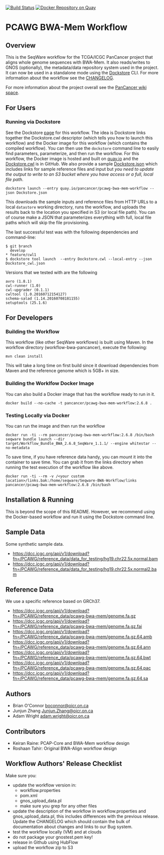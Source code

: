 [![Build Status](https://travis-ci.org/ICGC-TCGA-PanCancer/Seqware-BWA-Workflow.svg?branch=develop)](https://travis-ci.org/ICGC-TCGA-PanCancer/Seqware-BWA-Workflow)
[![Docker Repository on Quay](https://quay.io/repository/pancancer/pcawg-bwa-mem-workflow/status "Docker Repository on Quay")](https://quay.io/repository/pancancer/pcawg-bwa-mem-workflow)

# PCAWG BWA-Mem Workflow

## Overview

This is the SeqWare workflow for the TCGA/ICGC PanCancer project that aligns
whole genome sequences with BWA-Mem.  It also reads/writes to GNOS (optionally), the metadata/data
repository system used in the project.  It can now be used in a standalone mode
using the [Dockstore](http://dockstore.org) CLI.
For more information about the workflow see the [CHANGELOG](CHANGELOG.md).

For more information about the project overall see the
[PanCancer wiki space](https://wiki.oicr.on.ca/display/PANCANCER/PANCANCER+Home).

## For Users

### Running via Dockstore

See the Dockstore [page](https://www.dockstore.org/containers/quay.io/pancancer/pcawg-bwa-mem-workflow) for this
 workflow.  The idea is Dockstore links together the Dockstore.cwl descriptor (which tells you how to launch this workflow)
 and the Docker image for this workflow (which contains the compiled workflow).  You can then use the `dockstore` command
 line to easily find parameters, parameterize, and then run the workflow. For this workflow, the Docker image is hosted
 and built on [quay.io](https://quay.io/repository/pancancer/pcawg-bwa-mem-workflow) and the [Dockstore.cwl](Dockstore.cwl)
 is in GitHub.  We also provide a sample [Dockstore.json](Dockstore.json) which includes links for sample reference files
 and input but *you need to update the output to write to an S3 bucket where you have access or a full, local file path*.

    dockstore launch --entry quay.io/pancancer/pcawg-bwa-mem-workflow --json Dockstore.json

This downloads the sample inputs and reference files from HTTP URLs to a local `datastore` working directory, runs the
workflow, and uploads the results back to the location you specified in S3 (or local file path).  You can of course
make a JSON that parameterizes everything with full, local file paths which will skip the file provisioning.

The last successful test was with the following dependencies and command-line:

```
$ git branch
  develop
* feature/cwl1
$ dockstore tool launch  --entry Dockstore.cwl --local-entry --json Dockstore_cwl.json
```

Versions that we tested with are the following 
```
avro (1.8.1)
cwl-runner (1.0)
cwl-upgrader (0.1.1)
cwltool (1.0.20160712154127)
schema-salad (1.14.20160708181155)
setuptools (25.1.6)
```

## For Developers

### Building the Workflow

This workflow (like other SeqWare workflows) is built using Maven.  In the
workflow directory (workflow-bwa-pancancer), execute the following:

    mvn clean install

This will take a long time on first build since it download dependencies from Maven
and the reference genome which is 5GB+ in size.

### Building the Worklfow Docker Image

You can also build a Docker image that has the workflow ready to run in it.

    docker build --no-cache -t pancancer/pcawg-bwa-mem-workflow:2.6.8 .

### Testing Locally via Docker

You can run the image and then run the workflow

    docker run -ti --rm pancancer/pcawg-bwa-mem-workflow:2.6.8 /bin/bash
    seqware bundle launch --dir target/Workflow_Bundle_BWA_2.6.8_SeqWare_1.1.1/ --engine whitestar --no-metadata

To save time, if you have reference data handy, you can mount it into the container to save time. You can grab it from the links directory when running the test execution of the workflow like above.  

    docker run -ti --rm -v /<your custom location>/links.bak:/home/seqware/Seqware-BWA-Workflow/links  pancancer/pcawg-bwa-mem-workflow:2.6.8 /bin/bash


## Installation & Running

This is beyond the scope of this README.  However, we recommend using the Docker-based workflow
and run it using the Dockstore command line.

## Sample Data

Some synthetic sample data.

* https://dcc.icgc.org/api/v1/download?fn=/PCAWG/reference_data/data_for_testing/hg19.chr22.5x.normal.bam
* https://dcc.icgc.org/api/v1/download?fn=/PCAWG/reference_data/data_for_testing/hg19.chr22.5x.normal2.bam

## Reference Data

We use a specific reference based on GRCh37.

* https://dcc.icgc.org/api/v1/download?fn=/PCAWG/reference_data/pcawg-bwa-mem/genome.fa.gz
* https://dcc.icgc.org/api/v1/download?fn=/PCAWG/reference_data/pcawg-bwa-mem/genome.fa.gz.fai
* https://dcc.icgc.org/api/v1/download?fn=/PCAWG/reference_data/pcawg-bwa-mem/genome.fa.gz.64.amb
* https://dcc.icgc.org/api/v1/download?fn=/PCAWG/reference_data/pcawg-bwa-mem/genome.fa.gz.64.ann
* https://dcc.icgc.org/api/v1/download?fn=/PCAWG/reference_data/pcawg-bwa-mem/genome.fa.gz.64.bwt
* https://dcc.icgc.org/api/v1/download?fn=/PCAWG/reference_data/pcawg-bwa-mem/genome.fa.gz.64.pac
* https://dcc.icgc.org/api/v1/download?fn=/PCAWG/reference_data/pcawg-bwa-mem/genome.fa.gz.64.sa

## Authors

* Brian O'Connor <boconnor@oicr.on.ca>
* Junjun Zhang <Junjun.Zhang@oicr.on.ca>
* Adam Wright <adam.wright@oicr.on.ca>

## Contributors

* Keiran Raine: PCAP-Core and BWA-Mem workflow design
* Roshaan Tahir: Original BWA-Align workflow design

## Workflow Authors' Release Checklist

Make sure you:

* update the workflow version in:
    * workflow.properties
    * pom.xml
    * gnos\_upload\_data.pl
    * make sure you grep for any other files
* update the description of the workflow in workflow.properties and gnos\_upload\_data.pl, this includes differences with the previous release. Update the CHANGELOG which should contain the bulk of documentation about changes and links to our Bug system.
* test the workflow locally (VM) and at clouds
* do not package your gnostest.pem key!
* release in Github using HubFlow
* upload the workflow zip to S3
